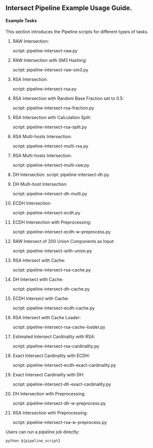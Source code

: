 ## Intersect Pipeline Example Usage Guide.

#### Example Tasks

This section introduces the Pipeline scripts for different types of tasks.

1. RAW Intersection:

    script: pipeline-intersect-raw.py

2. RAW Intersection with SM3 Hashing:

    script: pipeline-intersect-raw-sm3.py

3. RSA Intersection:

    script: pipeline-intersect-rsa.py

4. RSA Intersection with Random Base Fraction set to 0.5:

    script: pipeline-intersect-rsa-fraction.py

5. RSA Intersection with Calculation Split:

    script: pipeline-intersect-rsa-split.py

6. RSA Multi-hosts Intersection:

    script: pipeline-intersect-multi-rsa.py

7. RSA Multi-hosts Intersection:

    script: pipeline-intersect-multi-raw.py

8. DH Intersection:
    script: pipeline-intersect-dh.py

9. DH Multi-host Intersection:  
    
    script: pipeline-intersect-dh-multi.py

10. ECDH Intersection:
    
    script: pipeline-intersect-ecdh.py

11. ECDH Intersection with Preprocessing:
    
    script: pipeline-intersect-ecdh-w-preprocess.py

12. RAW Intersect of 200 Union Components as Input:
    
    script: pipeline-intersect-with-union.py

13. RSA Intersect with Cache:
    
    script: pipeline-intersect-rsa-cache.py
 
14. DH Intersect with Cache:
    
    script: pipeline-intersect-dh-cache.py   

15. ECDH Intersect with Cache:
    
    script: pipeline-intersect-ecdh-cache.py   
      
16. RSA Intersect with Cache Loader:
    
    script: pipeline-intersect-rsa-cache-loader.py
    
17. Estimated Intersect Cardinality with RSA:
    
    script: pipeline-intersect-rsa-cardinality.py

18. Exact Intersect Cardinality with ECDH:
    
    script: pipeline-intersect-ecdh-exact-cardinality.py

19. Exact Intersect Cardinality with DH:
    
    script: pipeline-intersect-dh-exact-cardinality.py

20. DH Intersection with Preprocessing:
    
    script: pipeline-intersect-dh-w-preprocess.py

21. RSA Intersection with Preprocessing:
    
    script: pipeline-intersect-rsa-w-preprocess.py

Users can run a pipeline job directly:

    python ${pipeline_script}
